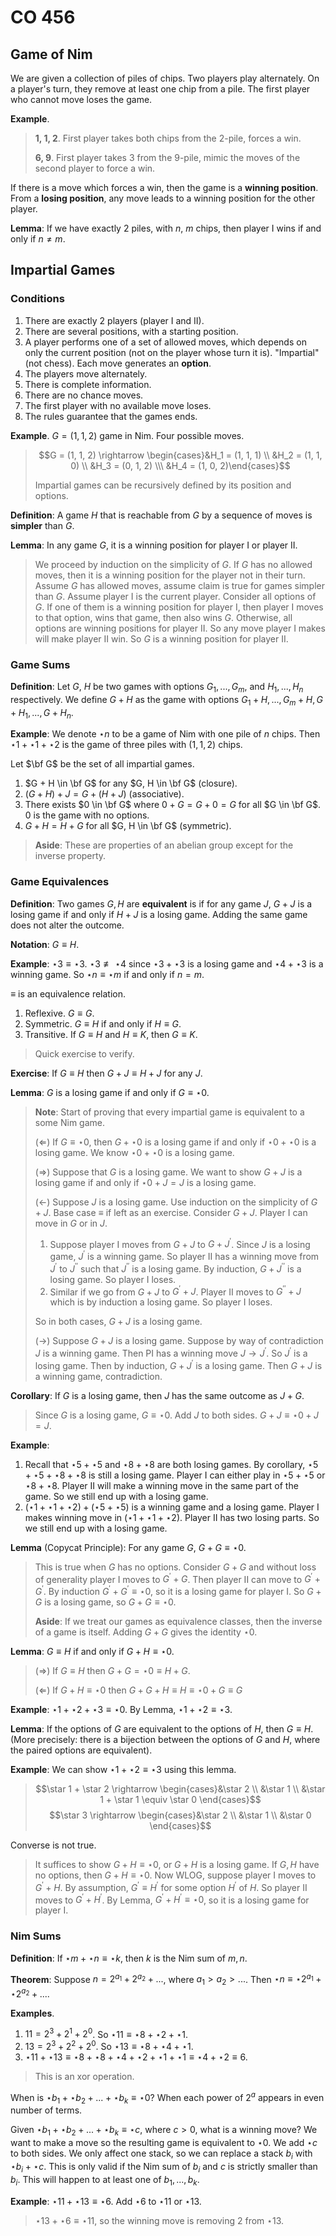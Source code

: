 CO 456
=

## Game of Nim

We are given a collection of piles of chips. Two players play alternately. On a player's turn, they remove at least one chip from a pile. The first player who cannot move loses the game.

**Example**.

> **1, 1, 2**. First player takes both chips from the 2-pile, forces a win.
>
> **6, 9**. First player takes 3 from the 9-pile, mimic the moves of the second player to force a win.

If there is a move which forces a win, then the game is a **winning position**. From a **losing position**, any move leads to a winning position for the other player.

**Lemma**: If we have exactly 2 piles, with $n$, $m$ chips, then player I wins if and only if $n \neq m$.

## Impartial Games

### Conditions

1. There are exactly 2 players (player I and II).
2. There are several positions, with a starting position.
3. A player performs one of a set of allowed moves, which depends on only the current position (not on the player whose turn it is). "Impartial" (not chess). Each move generates an **option**.
4. The players move alternately.
5. There is complete information.
6. There are no chance moves.
7. The first player with no available move loses.
8. The rules guarantee that the games ends.

**Example**. $G = (1, 1, 2)$ game in Nim. Four possible moves.

> $$G = (1, 1, 2) \rightarrow \begin{cases}&H_1 = (1, 1, 1) \\ &H_2 = (1, 1, 0) \\ &H_3 = (0, 1, 2) \\\ &H_4 = (1, 0, 2)\end{cases}$$
>
> Impartial games can be recursively defined by its position and options.

**Definition**: A game $H$ that is reachable from $G$ by a sequence of moves is **simpler** than $G$.

**Lemma**: In any game $G$, it is a winning position for player I or player II.

> We proceed by induction on the simplicity of $G$. If $G$ has no allowed moves, then it is a winning position for the player not in their turn. Assume $G$ has allowed moves, assume claim is true for games simpler than $G$. Assume player I is the current player. Consider all options of $G$. If one of them is a winning position for player I, then player I moves to that option, wins that game, then also wins $G$. Otherwise, all options are winning positions for player II. So any move player I makes will make player II win. So $G$ is a winning position for player II.

### Game Sums

**Definition**: Let $G$, $H$ be two games with options $G_1, ..., G_m$, and $H_1, ..., H_n$ respectively. We define $G + H$ as the game with options $G_1 + H, ..., G_m + H, G + H_1, ..., G + H_n$.

**Example**: We denote $\star n$ to be a game of Nim with one pile of $n$ chips. Then $\star 1 + \star 1 + \star 2$ is the game of three piles with $(1, 1, 2)$ chips.

Let $\bf G$ be the set of all impartial games.

1. $G + H \in \bf G$ for any $G, H \in \bf G$ (closure).
2. $(G + H) + J = G + (H + J)$ (associative).
3. There exists $0 \in \bf G$ where $0 + G = G + 0 = G$ for all $G \in \bf G$. 0 is the game with no options.
4. $G + H = H + G$ for all $G, H \in \bf G$ (symmetric).

> **Aside**: These are properties of an abelian group except for the inverse property.

### Game Equivalences

**Definition**: Two games $G, H$ are **equivalent** is if for any game $J$, $G + J$ is a losing game if and only if $H + J$ is a losing game. Adding the same game does not alter the outcome.

**Notation**: $G \equiv H$.

**Example**: $\star 3 \equiv \star 3$. $\star 3 \not\equiv \star 4$ since $\star 3 + \star 3$ is a losing game and $\star 4 + \star 3$ is a winning game. So $\star n \equiv \star m$ if and only if $n = m$.

$\equiv$ is an equivalence relation.

1. Reflexive. $G \equiv G$.
2. Symmetric. $G \equiv H$ if and only if $H \equiv G$.
3. Transitive. If $G \equiv H$ and $H \equiv K$, then $G \equiv K$.

> Quick exercise to verify.

**Exercise**: If $G \equiv H$ then $G + J \equiv H + J$ for any $J$.

**Lemma**: $G$ is a losing game if and only if $G \equiv \star 0$.

> **Note**: Start of proving that every impartial game is equivalent to a some Nim game.
>
> $(\Leftarrow)$ If $G \equiv \star 0$, then $G + \star 0$ is a losing game if and only if $\star 0 + \star 0$ is a losing game. We know $\star 0 + \star 0$ is a losing game.
>
> $(\Rightarrow)$ Suppose that $G$ is a losing game. We want to show $G + J$ is a losing game if and only if $\star 0 + J = J$ is a losing game.
>
> $(\leftarrow)$ Suppose $J$ is a losing game. Use induction on the simplicity of $G + J$. Base case $\equiv$ if left as an exercise. Consider $G + J$. Player I can move in $G$ or in $J$.
>
> 1. Suppose player I moves from $G + J$ to $G + J^\prime$. Since $J$ is a losing game, $J^\prime$ is a winning game. So player II has a winning move from $J^\prime$ to $J^{\prime\prime}$ such that $J^{\prime\prime}$ is a losing game. By induction, $G + J^{\prime\prime}$ is a losing game. So player I loses.
> 2. Similar if we go from $G + J$ to $G^\prime + J$. Player II moves to $G^{\prime\prime} + J$ which is by induction a losing game. So player I loses.
>
> So in both cases, $G + J$ is a losing game.
>
> $(\rightarrow)$ Suppose $G + J$ is a losing game. Suppose by way of contradiction $J$ is a winning game. Then PI has a winning move $J \to J^\prime$. So $J^\prime$ is a losing game. Then by induction, $G + J^\prime$ is a losing game. Then $G + J$ is a winning game, contradiction.

**Corollary**: If $G$ is a losing game, then $J$ has the same outcome as $J + G$.

> Since $G$ is a losing game, $G \equiv \star 0$. Add $J$ to both sides. $G + J \equiv \star 0 + J = J$.

**Example**:

1. Recall that $\star 5 + \star 5$ and $\star 8 + \star 8$ are both losing games. By corollary, $\star 5 + \star 5 + \star 8 + \star 8$ is still a losing game. Player I can either play in $\star 5 + \star 5$ or $\star 8 + \star 8$. Player II will make a winning move in the same part of the game. So we still end up with a losing game.
2. $(\star 1 + \star 1 + \star 2) + (\star 5 + \star 5)$ is a winning game and a losing game. Player I makes winning move in $(\star 1 + \star 1 + \star 2)$. Player II has two losing parts. So we still end up with a losing game.

**Lemma** (Copycat Principle): For any game $G$, $G + G \equiv \star 0$.

> This is true when $G$ has no options. Consider $G + G$ and without loss of generality player I moves to $G^\prime + G$. Then player II can move to $G^\prime + G^\prime$. By induction $G^\prime + G^\prime \equiv \star 0$, so it is a losing game for player I. So $G + G$ is a losing game, so $G + G \equiv \star 0$.
>
> **Aside**: If we treat our games as equivalence classes, then the inverse of a game is itself. Adding $G + G$ gives the identity $\star 0$.

**Lemma**: $G \equiv H$ if and only if $G + H \equiv \star 0$.

> $(\Rightarrow)$ If $G \equiv H$ then $G + G = \star 0 \equiv H + G$.
>
> $(\Leftarrow)$ If $G + H \equiv \star 0$ then $G + G + H \equiv H \equiv \star 0 + G \equiv G$

**Example**: $\star 1 + \star 2 + \star 3 \equiv \star 0$. By Lemma, $\star 1 + \star 2 \equiv \star 3$.

**Lemma**: If the options of $G$ are equivalent to the options of $H$, then $G \equiv H$. (More precisely: there is a bijection between the options of $G$ and $H$, where the paired options are equivalent).

**Example**: We can show $\star 1 + \star 2 \equiv \star 3$ using this lemma.

> $$\star 1 + \star 2 \rightarrow \begin{cases}&\star 2 \\ &\star 1 \\ &\star 1 + \star 1 \equiv \star 0 \end{cases}$$
> $$\star 3 \rightarrow \begin{cases}&\star 2 \\ &\star 1 \\ &\star 0  \end{cases}$$

Converse is not true.

> It suffices to show $G + H \equiv \star 0$, or $G + H$ is a losing game. If $G, H$ have no options, then $G + H \equiv \star 0$. Now WLOG, suppose player I moves to $G^\prime + H$. By assumption, $G^\prime \equiv H^\prime$ for some option $H^\prime$ of $H$. So player II moves to $G^\prime + H^\prime$. By Lemma, $G^\prime + H^\prime \equiv \star 0$, so it is a losing game for player I.

### Nim Sums

**Definition**: If $\star m + \star n \equiv \star k$, then $k$ is the Nim sum of $m, n$.

**Theorem**: Suppose $n = 2^{a_1} + 2^{a_2} + ...$, where $a_1 > a_2 > ...$. Then $\star n \equiv \star 2^{a_1} + \star 2^{a_2} + ...$.

**Examples**.

1. $11 = 2^3 + 2^1 + 2^0$. So $\star 11 \equiv \star 8 + \star 2 + \star 1$.
2. $13 = 2^3 + 2^2 + 2^0$. So $\star 13 \equiv \star 8 + \star 4 + \star 1$.
3. $\star 11 + \star 13 \equiv \star 8 + \star 8 + \star 4 + \star 2 + \star 1 + \star 1 \equiv \star 4 + \star 2 \equiv 6$.

> This is an xor operation.

When is $\star b_1 + \star b_2 + ... + \star b_k \equiv \star 0$? When each power of $2^a$ appears in even number of terms.

Given $\star b_1 + \star b_2 + ... + \star b_k \equiv \star c$, where $c > 0$, what is a winning move? We want to make a move so the resulting game is equivalent to $\star 0$. We add $\star c$ to both sides. We only affect one stack, so we can replace a stack $b_i$ with $\star b_i + \star c$. This is only valid if the Nim sum of $b_i$ and $c$ is strictly smaller than $b_i$. This will happen to at least one of $b_1, ..., b_k$.

**Example**: $\star 11 + \star 13 \equiv \star 6$. Add $\star 6$ to $\star 11$ or $\star 13$.

> $\star 13 + \star 6 \equiv \star 11$, so the winning move is removing $2$ from $\star 13$.
